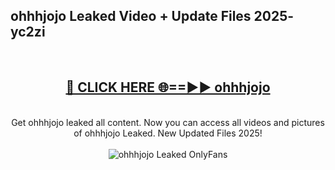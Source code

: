 <h2>ohhhjojo Leaked Video + Update Files 2025- yc2zi</h2>
<br>
<div align="center">
<h2><a href="https://libra.edu.pl?ohhhjojo" rel="nofollow">🔴 CLICK HERE 🌐==►► ohhhjojo</a></h2>
<br>
Get ohhhjojo leaked all content. Now you can access all videos and pictures of ohhhjojo Leaked. New Updated Files 2025!
<br>
<br>
<a href="https://libra.edu.pl?ohhhjojo" rel="nofollow" data-target="animated-image.originalLink"><img src="https://i.ibb.co.com/WyWwxjT/player-gif2.gif" alt="ohhhjojo Leaked OnlyFans" style="max-width: 100%; display: inline-block;" data-target="animated-image.originalImage"></a>
</div>
<br>